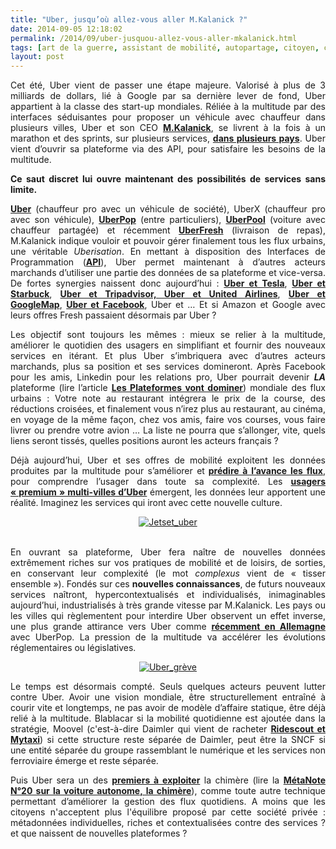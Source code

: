 ```yaml
---
title: "Uber, jusqu’où allez-vous aller M.Kalanick ?"
date: 2014-09-05 12:18:02
permalink: /2014/09/uber-jusquou-allez-vous-aller-mkalanick.html
tags: [art de la guerre, assistant de mobilité, autopartage, citoyen, commuter, confiance, congestion, connectivité, covoiturage, données réelles, innovation, logistique, marketing individualisé, plate-forme, Service de mobilité, taxi, Uber]
layout: post
---
```


<p style="text-align: justify">Cet été, Uber vient de passer une étape majeure. Valorisé à plus de 3 milliards de dollars, lié à Google par sa dernière lever de fond, Uber appartient à la classe des start-up mondiales. Réliée à la multitude par des interfaces séduisantes pour proposer un véhicule avec chauffeur dans plusieurs villes, Uber et son CEO <strong><a href="http://www.crunchbase.com/person/travis-kalanick">M.Kalanick</a></strong>, se livrent à la fois à un marathon et des sprints, sur plusieurs services, <strong><a href="http://www.tdg.ch/geneve/actu-genevoise/uber-lance-service-limousines-lowcost-geneve/story/31798785">dans plusieurs pays</a></strong>. Uber vient d’ouvrir sa plateforme via des API, pour satisfaire les besoins de la multitude.</p> <p style="text-align: justify"><strong>Ce saut discret lui ouvre maintenant des possibilités de services sans limite.</strong></p>   <!--more-->  <p style="text-align: justify"><strong><a href="https://www.uber.com/">Uber</a></strong> (chauffeur pro avec un véhicule de société), UberX (chauffeur pro avec son véhicule), <strong><a href="https://gabrielplassat.github.io/transportsdufutur/2014/02/uberpop-un-nouveau-service-urbain-de-taxi-entre-particulier-.html">UberPop</a></strong> (entre particuliers), <strong><a href="http://siliconvalley.blog.lemonde.fr/2014/08/06/hitch-la-start-up-qui-a-inspire-uberpool-le-nouveau-service-duber/">UberPool</a></strong> (voiture avec chauffeur partagée) et récemment <strong><a href="http://techcrunch.com/2014/08/26/uberfresh/?ncid=twittersocialshare">UberFresh</a></strong> (livraison de repas), M.Kalanick indique vouloir et pouvoir gérer finalement tous les flux urbains, une véritable <em>Uberisation</em>. En mettant à disposition des Interfaces de Programmation (<strong><a href="http://fr.wikipedia.org/wiki/Interface_de_programmation">API</a></strong>), Uber permet maintenant à d’autres acteurs marchands d’utiliser une partie des données de sa plateforme et vice-versa. De fortes synergies naissent donc aujourd’hui : <strong><a href="http://www.cnet.com/news/uber-and-tesla-partner-up-in-shanghai/">Uber et Tesla</a></strong>, <strong><a href="http://ht.ly/B7j18">Uber et Starbuck</a></strong>, <strong><a href="http://techcrunch.com/2014/08/20/uber-api-part-deux/?ncid=twittersocialshare">Uber et Tripadvisor, Uber et United Airlines</a></strong>, <strong><a href="http://techcrunch.com/2014/05/06/google-maps-on-mobile-gets-uber-integration-and-more/?ncid=rss">Uber et GoogleMap</a></strong>, <strong><a href="http://recode.net/2014/07/24/facebook-and-uber-discuss-integration-of-car-service-into-messenger/">Uber et Facebook</a></strong>, Uber et … Et si Amazon et Google avec leurs offres Fresh passaient désormais par Uber ?</p> <p style="text-align: justify">Les objectif sont toujours les mêmes : mieux se relier à la multitude, améliorer le quotidien des usagers en simplifiant et fournir des nouveaux services en itérant. Et plus Uber s’imbriquera avec d’autres acteurs marchands, plus sa position et ses services domineront. Après Facebook pour les amis, Linkedin pour les relations pro, Uber pourrait devenir <strong><em>LA</em></strong> plateforme (lire l’article <strong><a href="https://gabrielplassat.github.io/transportsdufutur/2014/04/les-plateformes-vont-dominer.html">Les Plateformes vont dominer</a></strong>) mondiale des flux urbains : Votre note au restaurant intégrera le prix de la course, des réductions croisées, et finalement vous n’irez plus au restaurant, au cinéma, en voyage de la même façon, chez vos amis, faire vos courses, vous faire livrer ou prendre votre avion … La liste ne pourra que s’allonger, vite, quels liens seront tissés, quelles positions auront les acteurs français ?</p> <p style="text-align: justify">Déjà aujourd’hui, Uber et ses offres de mobilité exploitent les données produites par la multitude pour s’améliorer et<strong> <a href="http://venturebeat.com/2014/09/02/uber-uses-data-science-to-predict-where-its-riders-want-to-go/">prédire à l’avance les flux</a></strong>, pour comprendre l’usager dans toute sa complexité. Les <strong><a href="http://blog.uber.com/uber-jetsetters">usagers « premium » multi-villes d’Uber</a></strong> émergent, les données leur apportent une réalité. Imaginez les services qui iront avec cette nouvelle culture.</p> <p style="text-align: center"><a class="asset-img-link" href="https://gabrielplassat.github.io/transportsdufutur/wp-content/uploads/sites/6/old/6a0120a66d2ad4970b01b7c6d9ebb1970b-pi.png"><img alt="Jetset_uber" class="asset  asset-image at-xid-6a0120a66d2ad4970b01b7c6d9ebb1970b img-responsive" src="/wp-content/uploads/sites/6/old/6a0120a66d2ad4970b01b7c6d9ebb1970b-500wi.png" style="margin-left: auto;margin-right: auto" title="Jetset_uber" /></a><br /><br /></p> <p style="text-align: justify">En ouvrant sa plateforme, Uber fera naître de nouvelles données extrêmement riches sur vos pratiques de mobilité et de loisirs, de sorties, en conservant leur complexité (le mot <em>complexus</em> vient de « tisser ensemble »). Fondés sur ces <strong>nouvelles connaissances</strong>, de futurs nouveaux services naîtront, hypercontextualisés et individualisés, inimaginables aujourd’hui, industrialisés à très grande vitesse par M.Kalanick. Les pays ou les villes qui règlementent pour interdire Uber observent un effet inverse, une plus grande attirance vers Uber comme <strong><a href="http://www.theguardian.com/technology/2014/sep/04/uber-says-german-signups-rocketed-after-ban-but-by-how-many-exactly">récemment en Allemagne</a></strong> avec UberPop. La pression de la multitude va accélérer les évolutions réglementaires ou législatives.</p> <p style="text-align: center"><a class="asset-img-link" href="https://gabrielplassat.github.io/transportsdufutur/wp-content/uploads/sites/6/old/6a0120a66d2ad4970b01a73e0fd361970d-pi.png"><img alt="Uber_grève" class="asset  asset-image at-xid-6a0120a66d2ad4970b01a73e0fd361970d img-responsive" src="/wp-content/uploads/sites/6/old/6a0120a66d2ad4970b01a73e0fd361970d-500wi.png" style="margin-left: auto;margin-right: auto" title="Uber_grève" /></a> </p> <p style="text-align: justify">Le temps est désormais compté. Seuls quelques acteurs peuvent lutter contre Uber. Avoir une vision mondiale, être structurellement entraîné à courir vite et longtemps, ne pas avoir de modèle d’affaire statique, être déjà relié à la multitude. Blablacar si la mobilité quotidienne est ajoutée dans la stratégie, Moovel (c'est-à-dire Daimler qui vient de racheter <strong><a href="http://www.washingtonpost.com/blogs/innovations/wp/2014/09/03/moovel-acquires-ridescout-mytaxi-to-further-its-vision-for-urban-mobility-in-the-21st-century/">Ridescout et Mytaxi</a></strong>) si cette structure reste séparée de Daimler, peut être la SNCF si une entité séparée du groupe rassemblant le numérique et les services non ferroviaire émerge et reste séparée.</p> <p style="text-align: justify">Puis Uber sera un des <strong><a href="http://pando.com/2014/05/28/travis-kalanick-i-cant-wait-for-self-driving-cars-so-i-can-fire-all-uber-drivers-audience-member-dont-be-a-dick/">premiers à exploiter</a></strong> la chimère (lire la <strong><a href="https://gabrielplassat.github.io/transportsdufutur/2014/04/metanote-20-la-voiture-sans-conducteur-la-chimere.html">MétaNote N°20 sur la voiture autonome, la chimère</a></strong>), comme toute autre technique permettant d’améliorer la gestion des flux quotidiens. A moins que les citoyens n'acceptent plus l'équilibre proposé par cette société privée : métadonnées individuelles, riches et contextualisées contre des services ? et que naissent de nouvelles plateformes ?</p>
